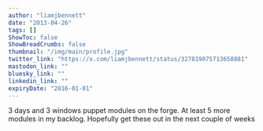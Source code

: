```yaml
---
author: "liamjbennett"
date: "2013-04-26"
tags: []
ShowToc: false
ShowBreadCrumbs: false
thumbnail: "/img/main/profile.jpg"
twitter_link: "https://x.com/liamjbennett/status/327819075713658881"
mastodon_link: ""
bluesky_link: ""
linkedin_link: ""
expiryDate: "2016-01-01"
---
```


3 days and 3 windows puppet modules on the forge. At least 5 more modules in my backlog. Hopefully get these out in the next couple of weeks

